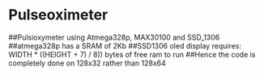 # Pulseoximeter
##Pulsioxymeter using Atmega328p, MAX30100 and SSD_1306
##atmega328p has a SRAM of 2Kb 
##SSD1306 oled display requires: WIDTH * ((HEIGHT + 7) / 8)) bytes of free ram to run 
##Hence the code is completely done on 128x32 rather than 128x64
